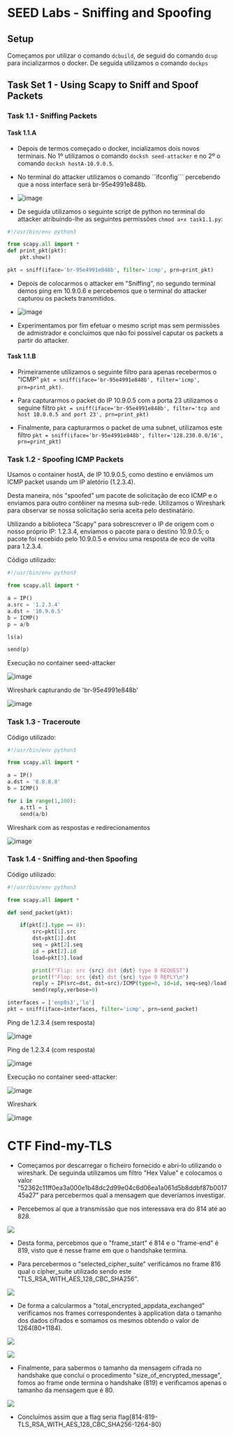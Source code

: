 # SEED Labs - Sniffing and Spoofing

## Setup

Começamos por utilizar o comando ```dcbuild```, de seguid do comando ```dcup``` para incializarmos o docker.
De seguida utilizamos o comando ```dockps```

## Task Set 1 - Using Scapy to Sniff and Spoof Packets

### Task 1.1 - Sniffing Packets

#### Task 1.1.A

- Depois de termos começado o docker, incializamos dois novos terminais. No 1º utilizamos o comando ```docksh seed-attacker``` e no 2º o comando ```docksh hostA-10.9.0.5```.
- No terminal do attacker utilizamos o comando ``ìfconfig``` percebendo que a noss interface será br-95e4991e848b.

- ![image](docs/images/Captura_de_ecrã_2023-12-12_182622.png)

- De seguida utilizamos o seguinte script de python no terminal do attacker atribuíndo-lhe as seguintes permissões ```chmod a+x task1.1.py```:
```py
#!/usr/bin/env python3

from scapy.all import *
def print_pkt(pkt):
	pkt.show()

pkt = sniff(iface='br-95e4991e848b', filter='icmp', prn=print_pkt)
```

- Depois de colocarmos o attacker em "Sniffing", no segundo terminal demos ping em 10.9.0.6 e percebemos que o terminal do attacker capturou os packets transmitidos.

- ![image](docs/images/Captura_de_ecrã_2023-12-12_182946.png)

- Experimentamos por fim efetuar o mesmo script mas sem permissões de admistrador e concluímos que não foi possível caputar os packets a partir do attacker.


#### Task 1.1.B

- Primeiramente utilizamos o seguinte filtro para apenas recebermos o "ICMP" ```pkt = sniff(iface='br-95e4991e848b', filter='icmp', prn=print_pkt)```.

- Para capturarmos o packet do IP 10.9.0.5 com a porta 23 utilizamos o seguine filtro ``pkt = sniff(iface='br-95e4991e848b', filter='tcp and host 10.0.0.5 and port 23', prn=print_pkt)``

- Finalmente, para capturarmos o packet de uma subnet, utilizamos este filtro ``pkt = sniff(iface='br-95e4991e848b', filter='128.230.0.0/16', prn=print_pkt)``

### Task 1.2 - Spoofing ICMP Packets

Usamos o container hostA, de IP 10.9.0.5, como destino e enviámos um ICMP packet usando um IP aletório (1.2.3.4).

Desta maneira, nós "spoofed" um pacote de solicitação de eco ICMP e o enviamos para outro contêiner na mesma sub-rede. Utilizamos o Wireshark para observar se nossa solicitação seria aceita pelo destinatário.

Utilizando a biblioteca "Scapy" para sobrescrever o IP de origem com o nosso próprio IP: 1.2.3.4, enviamos o pacote para o destino 10.9.0.5; o pacote foi recebido pelo 10.9.0.5 e enviou uma resposta de eco de volta para 1.2.3.4.

Código utilizado:

```py
#!/usr/bin/env python3

from scapy.all import *

a = IP()
a.src = '1.2.3.4'
a.dst = '10.9.0.5'
b = ICMP()
p = a/b

ls(a)

send(p)
```

Execução no container seed-attacker

![image](docs/images/Captura_de_ecrã_2023-12-22_212846.png)

Wireshark capturando de 'br-95e4991e848b'

![image](docs/images/Captura_de_ecrã_2023-12-22_212223.png)

### Task 1.3 - Traceroute

Código utilizado:

```py
#!/usr/bin/env python3

from scapy.all import *

a = IP()
a.dst = '8.8.8.8'
b = ICMP()

for i in range(1,100):
    a.ttl = i
    send(a/b)
```

Wireshark com as respostas e redirecionamentos

![image](docs/images/Captura_de_ecrã_2023-12-22_224820.png)

### Task 1.4 - Sniffing and-then Spoofing

Código utilizado:

```py
#!/usr/bin/env python3

from scapy.all import *

def send_packet(pkt):

	if(pkt[2].type == 8):
		src=pkt[1].src
		dst=pkt[1].dst
		seq = pkt[2].seq
		id = pkt[2].id
		load=pkt[3].load

		print(f"Flip: src {src} dst {dst} type 8 REQUEST")
		print(f"Flop: src {dst} dst {src} type 0 REPLY\n")
		reply = IP(src=dst, dst=src)/ICMP(type=0, id=id, seq=seq)/load
		send(reply,verbose=0)

interfaces = ['enp0s3','lo']
pkt = sniff(iface=interfaces, filter='icmp', prn=send_packet)
```

Ping de 1.2.3.4 (sem resposta)

![image](docs/images/Captura_de_ecrã_2023-12-22_233713.png)

Ping de 1.2.3.4 (com resposta)

![image](docs/images/Captura_de_ecrã_2023-12-22_233005.png)

Execução no container seed-attacker:

![image](docs/images/Captura_de_ecrã_2023-12-22_233019.png)

Wireshark

![image](docs/images/Captura_de_ecrã_2023-12-22_233217.png)

# CTF  Find-my-TLS

- Começamos por descarregar o ficheiro fornecido e abri-lo utilizando o wireshark. De seguinda utilizamos um filtro "Hex Value" e colocamos o valor "52362c11ff0ea3a000e1b48dc2d99e04c6d06ea1a061d5b8ddbf87b001745a27" para percebermos qual a mensagem que deveríamos investigar.

- Percebemos aí que a transmissão que nos interessava era do 814 até ao 828.

![](docs/images/Captura_de_ecrã_2023-12-22_194136.png)

- Desta forma, percebmos que o "frame_start" é 814 e o "frame-end" é 819, visto que é nesse frame em que o handshake termina.

- Para percebermos o "selected_cipher_suite" verificámos no frame 816 qual o cipher_suite utilizado sendo este "TLS_RSA_WITH_AES_128_CBC_SHA256".

![](docs/images/Captura_de_ecrã_2023-12-22_194432.png)

- De forma a calcularmos a "total_encrypted_appdata_exchanged" verificamos nos frames correspondentes à application data o tamanho dos dados cifrados e somamos os mesmos obtendo o valor de 1264(80+1184).

![](docs/images/Captura_de_ecrã_2023-12-22_194717.png)

![](docs/images/Captura_de_ecrã_2023-12-22_194722.png)

- Finalmente, para sabermos o tamanho da mensagem cifrada no handshake que concluí o procedimento "size_of_encrypted_message", fomos ao frame onde termina o handshake (819) e verificamos apenas o tamanho da mensagem que é 80.

![](docs/images/Captura_de_ecrã_2023-12-22_194943.png)

- Concluímos assim que a flag seria flag{814-819-TLS_RSA_WITH_AES_128_CBC_SHA256-1264-80}



